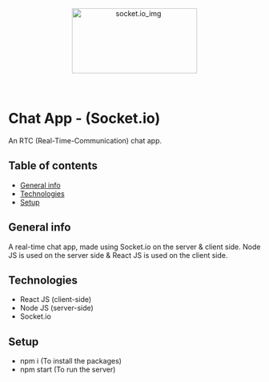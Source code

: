 <div align="center">
  <img src="https://www.vectorlogo.zone/logos/socketio/socketio-ar21.png" alt="socket.io_img" width="250" height="130">   
  <br/> <br/> <br/>
  </div>

# Chat App - (Socket.io) 
An RTC (Real-Time-Communication) chat app.

## Table of contents
* [General info](#general-info)
* [Technologies](#technologies)
* [Setup](#setup)

## General info
A real-time chat app, made using Socket.io on the server & client side. Node JS is used on the server side & React JS is used on the client side.

## Technologies
* React JS (client-side)
* Node JS (server-side)
* Socket.io

## Setup
* npm i (To install the packages)
* npm start (To run the server)
